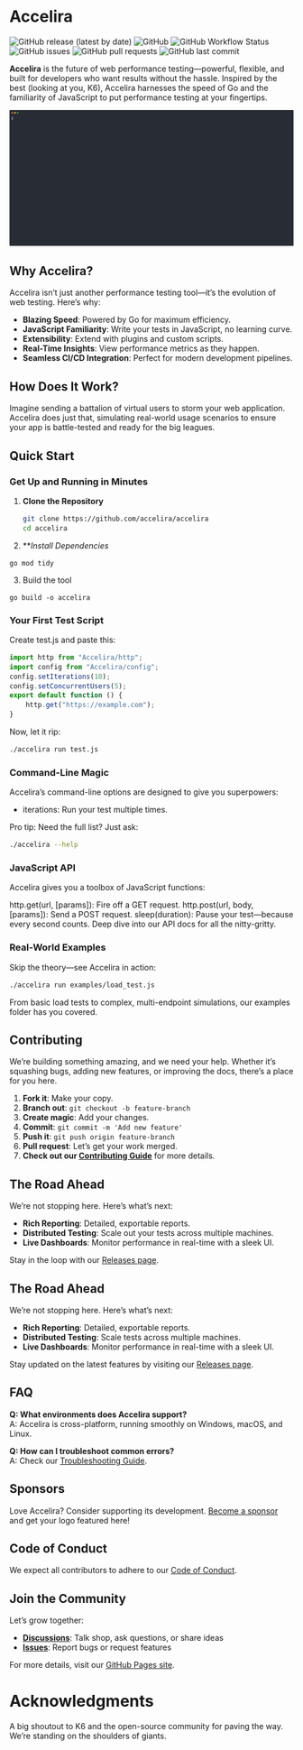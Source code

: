 # Accelira

![GitHub release (latest by date)](https://img.shields.io/github/v/release/accelira/accelira)
![GitHub](https://img.shields.io/github/license/accelira/accelira)
![GitHub Workflow Status](https://img.shields.io/github/actions/workflow/status/accelira/accelira/ci.yml)
![GitHub issues](https://img.shields.io/github/issues/accelira/accelira)
![GitHub pull requests](https://img.shields.io/github/issues-pr/accelira/accelira)
![GitHub last commit](https://img.shields.io/github/last-commit/accelira/accelira)

**Accelira** is the future of web performance testing—powerful, flexible, and built for developers who want results without the hassle. Inspired by the best (looking at you, K6), Accelira harnesses the speed of Go and the familiarity of JavaScript to put performance testing at your fingertips.


![Accelira in Action](demos/demo.svg)


## Why Accelira?

Accelira isn’t just another performance testing tool—it’s the evolution of web testing. Here’s why:
- **Blazing Speed**: Powered by Go for maximum efficiency.
- **JavaScript Familiarity**: Write your tests in JavaScript, no learning curve.
- **Extensibility**: Extend with plugins and custom scripts.
- **Real-Time Insights**: View performance metrics as they happen.
- **Seamless CI/CD Integration**: Perfect for modern development pipelines.

## How Does It Work?
Imagine sending a battalion of virtual users to storm your web application. Accelira does just that, simulating real-world usage scenarios to ensure your app is battle-tested and ready for the big leagues.


## Quick Start
### Get Up and Running in Minutes

1. **Clone the Repository**

   ```bash
   git clone https://github.com/accelira/accelira
   cd accelira
   ```
2. ***Install Dependencies*

```
go mod tidy
```

3. Build the tool

```
go build -o accelira
```

### Your First Test Script
Create test.js and paste this:

```javascript
import http from "Accelira/http";
import config from "Accelira/config";
config.setIterations(10);
config.setConcurrentUsers(5);
export default function () {
    http.get("https://example.com");
}
```

Now, let it rip:

```bash
./accelira run test.js

```

### Command-Line Magic
Accelira’s command-line options are designed to give you superpowers:

- iterations: Run your test multiple times.

Pro tip: Need the full list? Just ask:

```bash
./accelira --help

```


### JavaScript API
Accelira gives you a toolbox of JavaScript functions:

http.get(url, [params]): Fire off a GET request.
http.post(url, body, [params]): Send a POST request.
sleep(duration): Pause your test—because every second counts.
Deep dive into our API docs for all the nitty-gritty.


### Real-World Examples
Skip the theory—see Accelira in action:

```bash
./accelira run examples/load_test.js
```
From basic load tests to complex, multi-endpoint simulations, our examples folder has you covered.


## Contributing
We’re building something amazing, and we need your help. Whether it’s squashing bugs, adding new features, or improving the docs, there’s a place for you here.

1. **Fork it**: Make your copy.
2. **Branch out**: `git checkout -b feature-branch`
3. **Create magic**: Add your changes.
4. **Commit**: `git commit -m 'Add new feature'`
5. **Push it**: `git push origin feature-branch`
6. **Pull request**: Let’s get your work merged.
7. **Check out our [Contributing Guide](CONTRIBUTING.md)** for more details.

## The Road Ahead
We’re not stopping here. Here’s what’s next:

- **Rich Reporting**: Detailed, exportable reports.
- **Distributed Testing**: Scale out your tests across multiple machines.
- **Live Dashboards**: Monitor performance in real-time with a sleek UI.

Stay in the loop with our [Releases page](https://github.com/accelira/accelira/releases).



## The Road Ahead
We’re not stopping here. Here’s what’s next:

- **Rich Reporting**: Detailed, exportable reports.
- **Distributed Testing**: Scale tests across multiple machines.
- **Live Dashboards**: Monitor performance in real-time with a sleek UI.

Stay updated on the latest features by visiting our [Releases page](https://github.com/accelira/accelira/releases).

## FAQ

**Q: What environments does Accelira support?**  
A: Accelira is cross-platform, running smoothly on Windows, macOS, and Linux.

**Q: How can I troubleshoot common errors?**  
A: Check our [Troubleshooting Guide](https://github.com/accelira/accelira/wiki/Troubleshooting).

## Sponsors
Love Accelira? Consider supporting its development. [Become a sponsor](https://github.com/sponsors/accelira) and get your logo featured here!

## Code of Conduct
We expect all contributors to adhere to our [Code of Conduct](CODE_OF_CONDUCT.md).

## Join the Community
Let’s grow together:

- **[Discussions](https://github.com/accelira/accelira/discussions)**: Talk shop, ask questions, or share ideas
- **[Issues](https://github.com/accelira/accelira/issues)**: Report bugs or request features

For more details, visit our [GitHub Pages site](https://accelira.github.io/accelira/).

# Acknowledgments
A big shoutout to K6 and the open-source community for paving the way. We’re standing on the shoulders of giants.
